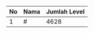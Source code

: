 | No | Nama            | Jumlah Level |
|----|-----------------|--------------|
| 1  | #    |    4628        |
